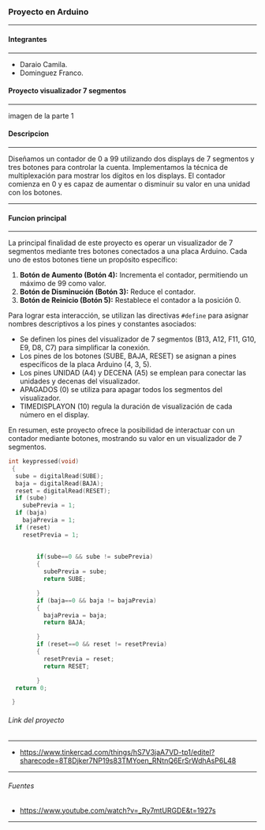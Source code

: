 ### Proyecto en Arduino

------------

#### Integrantes

------------
- Daraio Camila.
- Dominguez Franco.

 
#### Proyecto visualizador 7 segmentos 
------------

imagen de la parte 1

####  Descripcion

------------


Diseñamos un contador de 0 a 99 utilizando dos displays de 7 segmentos y tres botones para controlar la cuenta. Implementamos la técnica de multiplexación para mostrar los dígitos en los displays. El contador comienza en 0  y  es capaz de aumentar o disminuir su valor en una unidad con los botones.

------------


####  Funcion principal

------------


La principal finalidad de este proyecto es operar un visualizador de 7 segmentos mediante tres botones conectados a una placa Arduino. Cada uno de estos botones tiene un propósito específico:

1. **Botón de Aumento (Botón 4):** Incrementa el contador, permitiendo un máximo de 99 como valor.
2. **Botón de Disminución (Botón 3):** Reduce el contador.
3. **Botón de Reinicio (Botón 5):** Restablece el contador a la posición 0.

Para lograr esta interacción, se utilizan las directivas `#define` para asignar nombres descriptivos a los pines y constantes asociados:

- Se definen los pines del visualizador de 7 segmentos (B13, A12, F11, G10, E9, D8, C7) para simplificar la conexión.
- Los pines de los botones (SUBE, BAJA, RESET) se asignan a pines específicos de la placa Arduino (4, 3, 5).
- Los pines UNIDAD (A4) y DECENA (A5) se emplean para conectar las unidades y decenas del visualizador.
- APAGADOS (0) se utiliza para apagar todos los segmentos del visualizador.
- TIMEDISPLAYON (10) regula la duración de visualización de cada número en el display.

En resumen, este proyecto ofrece la posibilidad de interactuar con un contador mediante botones, mostrando su valor en un visualizador de 7 segmentos. 

```cpp
int keypressed(void)
 { 
  sube = digitalRead(SUBE);
  baja = digitalRead(BAJA);
  reset = digitalRead(RESET);
  if (sube)
    subePrevia = 1;
  if (baja)
    bajaPrevia = 1;
  if (reset)
   	resetPrevia = 1;
  	
  
  		if(sube==0 && sube != subePrevia)
        {
          subePrevia = sube;
          return SUBE;	

        }
        if (baja==0 && baja != bajaPrevia)
        {
          bajaPrevia = baja;
          return BAJA;	

        }
  		if (reset==0 && reset != resetPrevia)
        {
          resetPrevia = reset;
          return RESET;	

        }
  return 0;

 }
```


###### Link del proyecto

------------

- https://www.tinkercad.com/things/hS7V3jaA7VD-tp1/editel?sharecode=8T8Djker7NP19s83TMYoen_RNtnQ6ErSrWdhAsP6L48


------------

###### Fuentes

- https://www.youtube.com/watch?v=_Ry7mtURGDE&t=1927s

------------










